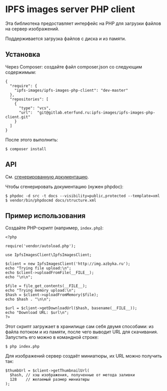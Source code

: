 # IPFS images server PHP client

Эта библиотека предоставляет интерфейс на PHP для загрузки файлов на
сервер изображений.

Поддерживается загрузка файлов с диска и из памяти.

## Установка

Через Composer: создайте файл composer.json со следующим содержимым:
```
{
  "require": {
    "ipfs-images/ipfs-images-php-client": "dev-master"
  },
  "repositories": [
    {
      "type": "vcs",
      "url":  "git@gitlab.eterfund.ru:ipfs-images/ipfs-images-php-client.git"
    }
  ]
}
```

После этого выполнить:
```
$ composer install
```

## API

См. [сгенерированную документацию](ApiIndex.md).

Чтобы сгенерировать документацию (нужен phpdoc):
```
$ phpdoc -d src -t docs --visibility=public,protected --template=xml
$ vendor/bin/phpdocmd docs/structure.xml
```

## Пример использования
Создайте PHP-скрипт (например, `index.php`):
```
<?php

require('vendor/autoload.php');

use IpfsImagesClient\IpfsImagesClient;

$client = new IpfsImagesClient('http://img.azbyka.ru');
echo "Trying file upload:\n";
echo $client->uploadFromFile(__FILE__);
echo "\n\n";

$file = file_get_contents(__FILE__);
echo "Trying memory upload:\n";
$hash = $client->uploadFromMemory($file);
echo $hash . "\n\n";

$url = $client->getDownloadUrl($hash, basename(__FILE__));
echo "Download URL: $url\n";
?>
```

Этот скрипт загружает в хранилище сам себя двумя способами:
из файла потоком и из памяти, после чего выводит URL для скачивания.
Запустить его можно в командной строке:
```
$ php index.php
```

Для изображений сервер создаёт миниатюры, их URL можно получить так:
```
$thumbUrl = $client->getThumbnailUrl(
  $hash, // хэш изображения, полученные от метода заливки
  128    // желаемый размер миниатюры
);
```
